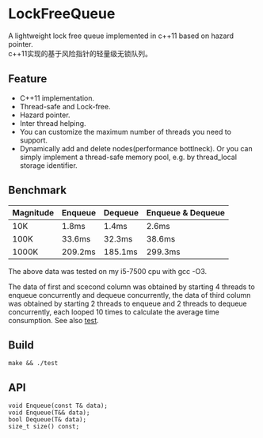 # LockFreeQueue
A lightweight lock free queue implemented in c++11 based on hazard pointer.\
c++11实现的基于风险指针的轻量级无锁队列。
## Feature
  * C++11 implementation.
  * Thread-safe and Lock-free. 
  * Hazard pointer.
  * Inter thread helping.
  * You can customize the maximum number of threads you need to support.
  * Dynamically add and delete nodes(performance bottlneck). Or you can simply implement a thread-safe memory pool, e.g. by thread_local   storage identifier.
## Benchmark

  Magnitude     | Enqueue     | Dequeue     | Enqueue & Dequeue|
  :-----------  | :-----------| :-----------| :-----------------
  10K           | 1.8ms       | 1.4ms       | 2.6ms
  100K          | 33.6ms      | 32.3ms      | 38.6ms
  1000K         | 209.2ms     | 185.1ms     | 299.3ms
  
The above data was tested on my i5-7500 cpu with gcc -O3.

The data of first and scecond column was obtained by starting 4 threads to enqueue concurrently and dequeue concurrently, the data of third column was obtained by starting 2 threads to enqueue and 2 threads to dequeue concurrently, each looped 10 times to calculate the average time consumption.
See also [test](test.cc).
## Build
```
make && ./test
```
## API
```
void Enqueue(const T& data);
void Enqueue(T&& data);
bool Dequeue(T& data);
size_t size() const;
```
